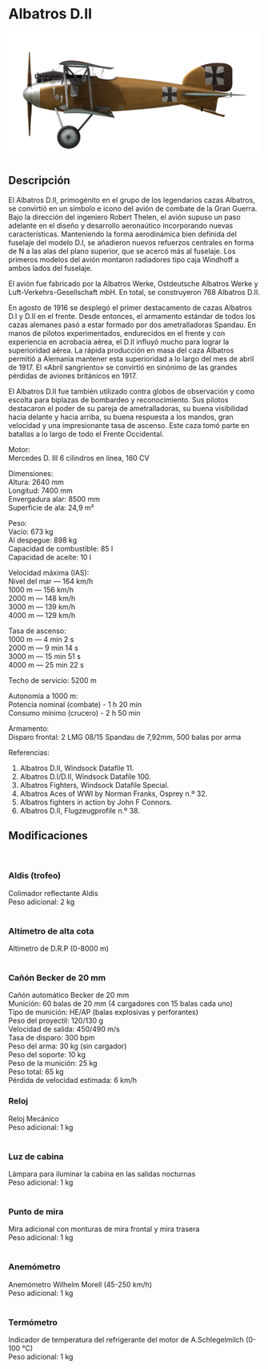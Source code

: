 # Albatros D.II  
  
![albatrosd2](../images/albatrosd2.png)  
  
## Descripción  
  
El Albatros D.II, primogénito en el grupo de los legendarios cazas Albatros, se convirtió en un símbolo e icono del avión de combate de la Gran Guerra. Bajo la dirección del ingeniero Robert Thelen, el avión supuso un paso adelante en el diseño y desarrollo aeronaútico incorporando nuevas características. Manteniendo la forma aerodinámica bien definida del fuselaje del modelo D.I, se añadieron nuevos refuerzos centrales en forma de N a las alas del plano superior, que se acercó más al fuselaje. Los primeros modelos del avión montaron radiadores tipo caja Windhoff a ambos lados del fuselaje.  
  
El avión fue fabricado por la Albatros Werke, Ostdeutsche Albatros Werke y Luft-Verkehrs-Gesellschaft mbH. En total, se construyeron 768 Albatros D.II.  
  
En agosto de 1916 se desplegó el primer destacamento de cazas Albatros D.I y D.II en el frente. Desde entonces, el armamento estándar de todos los cazas alemanes pasó a estar formado por dos ametralladoras Spandau. En manos de pilotos experimentados, endurecidos en el frente y con experiencia en acrobacia aérea, el D.II influyó mucho para lograr la superioridad aérea. La rápida producción en masa del caza Albatros permitió a Alemania mantener esta superioridad a lo largo del mes de abril de 1917. El «Abril sangriento» se convirtió en sinónimo de las grandes pérdidas de aviones británicos en 1917.  
  
El Albatros D.II fue también utilizado contra globos de observación y como escolta para biplazas de bombardeo y reconocimiento. Sus pilotos destacaron el poder de su pareja de ametralladoras, su buena visibilidad hacia delante y hacia arriba, su buena respuesta a los mandos, gran velocidad y una impresionante tasa de ascenso. Este caza tomó parte en batallas a lo largo de todo el Frente Occidental.  
  
  
Motor:  
Mercedes D. III 6 cilindros en línea, 160 CV  
  
Dimensiones:  
Altura: 2640 mm  
Longitud: 7400 mm  
Envergadura alar: 8500 mm  
Superficie de ala: 24,9 m²  
  
Peso:  
Vacío: 673 kg  
Al despegue: 898 kg  
Capacidad de combustible: 85 l  
Capacidad de aceite: 10 l  
  
Velocidad máxima (IAS):  
Nivel del mar — 164 km/h  
1000 m — 156 km/h  
2000 m — 148 km/h  
3000 m — 139 km/h  
4000 m — 129 km/h  
  
Tasa de ascenso:  
1000 m —  4 min  2 s  
2000 m —  9 min 14 s  
3000 m — 15 min 51 s  
4000 m — 25 min 22 s  
  
Techo de servicio: 5200 m  
  
Autonomía a 1000 m:  
Potencia nominal (combate) - 1 h 20 min  
Consumo mínimo (crucero) - 2 h 50 min  
  
Armamento:  
Disparo frontal: 2 LMG 08/15 Spandau de 7,92mm, 500 balas por arma  
  
Referencias:  
1) Albatros D.II, Windsock Datafile 11.  
2) Albatros D.I/D.II, Windsock Datafile 100.  
3) Albatros Fighters, Windsock Datafile Special.  
4) Albatros Aces of WWI by Norman Franks, Osprey n.º 32.  
5) Albatros fighters in action by John F Connors.  
6) Albatros D.II, Flugzeugprofile n.º 38.  
  
## Modificaciones  
  ﻿
  
### Aldis (trofeo)  
  
Colimador reflectante Aldis  
Peso adicional: 2 kg  
  ﻿
  
### Altímetro de alta cota  
  
Altímetro de D.R.P (0-8000 m)  
  ﻿
  
### Cañón Becker de 20 mm  
  
Cañón automático Becker de 20 mm  
Munición: 60 balas de 20 mm (4 cargadores con 15 balas cada uno)  
Tipo de munición: HE/AP (balas explosivas y perforantes)  
Peso del proyectil: 120/130 g  
Velocidad de salida: 450/490 m/s  
Tasa de disparo: 300 bpm  
Peso del arma: 30 kg (sin cargador)  
Peso del soporte: 10 kg  
Peso de la munición: 25 kg  
Peso total: 65 kg  
Pérdida de velocidad estimada: 6 km/h  ﻿
  
### Reloj  
  
Reloj Mecánico  
Peso adicional: 1 kg  
  ﻿
  
### Luz de cabina  
  
Lámpara para iluminar la cabina en las salidas nocturnas  
Peso adicional: 1 kg  
  ﻿
  
### Punto de mira  
  
Mira adicional con monturas de mira frontal y mira trasera  
Peso adicional: 1 kg  
  ﻿
  
### Anemómetro  
  
Anemómetro Wilhelm Morell (45-250 km/h)  
Peso adicional: 1 kg  
  ﻿
  
### Termómetro  
  
Indicador de temperatura del refrigerante del motor de A.Schlegelmilch (0-100 °C)  
Peso adicional: 1 kg  

